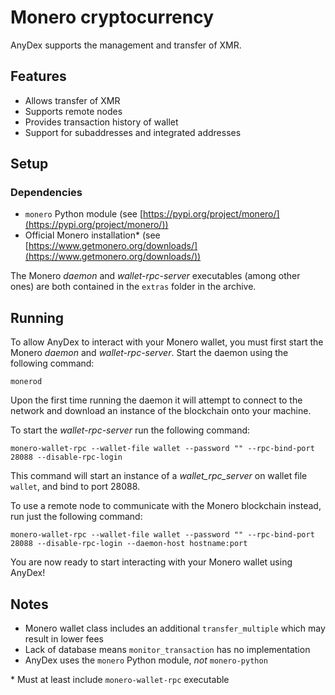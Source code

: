 # Monero cryptocurrency

AnyDex supports the management and transfer of XMR.

## Features
- Allows transfer of XMR
- Supports remote nodes
- Provides transaction history of wallet
- Support for subaddresses and integrated addresses

## Setup

### Dependencies
- `monero` Python module (see [https://pypi.org/project/monero/](https://pypi.org/project/monero/))
- Official Monero installation* (see [https://www.getmonero.org/downloads/](https://www.getmonero.org/downloads/))

The Monero _daemon_ and _wallet-rpc-server_ executables (among other ones) are both contained in the `extras` folder in the archive. 

## Running
To allow AnyDex to interact with your Monero wallet, you must first start the Monero _daemon_ and _wallet-rpc-server_. 
Start the daemon using the following command:

`monerod`

Upon the first time running the daemon it will attempt to connect to the network and download an instance of the blockchain onto your machine.

To start the _wallet-rpc-server_ run the following command:

`monero-wallet-rpc --wallet-file wallet --password "" --rpc-bind-port 28088 --disable-rpc-login`

This command will start an instance of a _wallet_rpc_server_ on wallet file `wallet`, and bind to port 28088.

To use a remote node to communicate with the Monero blockchain instead, run just the following command:

`monero-wallet-rpc --wallet-file wallet --password "" --rpc-bind-port 28088 --disable-rpc-login --daemon-host hostname:port`

You are now ready to start interacting with your Monero wallet using AnyDex!

## Notes
- Monero wallet class includes an additional `transfer_multiple` which may result in lower fees  
- Lack of database means `monitor_transaction` has no implementation
- AnyDex uses the `monero` Python module, _not_ `monero-python`

\* Must at least include `monero-wallet-rpc` executable